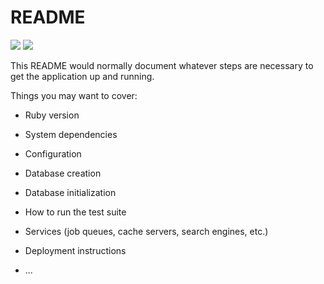 # README

![](https://cocov-badges.vito.io/api/coverage)
![](https://cocov-badges.vito.io/api/issues)

This README would normally document whatever steps are necessary to get the
application up and running.

Things you may want to cover:

* Ruby version

* System dependencies

* Configuration

* Database creation

* Database initialization

* How to run the test suite

* Services (job queues, cache servers, search engines, etc.)

* Deployment instructions

* ...

